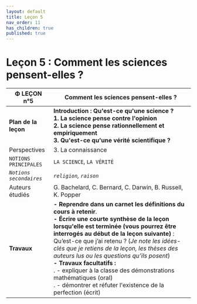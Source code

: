 ```yaml
---
layout: default
title: Leçon 5
nav_order: 11
has_children: true
published: true
---
```


# Leçon 5 : Comment les sciences pensent-elles ?



| Φ LEÇON n°5             | Comment les sciences pensent-elles ?                         |
| ----------------------- | ------------------------------------------------------------ |
| **Plan de la leçon**    | **Introduction : Qu'est-ce qu'une science ?<br /> 1. La science pense contre l'opinion<br /> 2. La science pense rationnellement et empiriquement <br />3. Qu'est-ce qu'une vérité scientifique ?** |
| Perspectives            | 3. La connaissance                                           |
| `NOTIONS PRINCIPALES`   | `LA SCIENCE`, `LA VÉRITÉ`                                    |
| *`Notions secondaires`* | *`religion`, `raison`*                                       |
| Auteurs étudiés         | G. Bachelard, C. Bernard, C. Darwin, B. Russell, K. Popper   |
| **Travaux**             | **- Reprendre dans un carnet les définitions du cours à retenir**. <br />**- Écrire une courte synthèse de la leçon lorsqu'elle est terminée (vous pourrez être interrogés au début de la leçon suivante)** : Qu’est-ce que j’ai retenu ? (*Je note les idées-clés que je retiens de la leçon, les thèses des auteurs lus ou les questions qu’ils posent*) <br />**- Travaux facultatifs :** <br />. - expliquer à la classe des démonstrations mathématiques (oral)<br />. - démontrer et réfuter l'existence de la perfection (écrit) |

